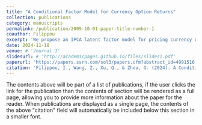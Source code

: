 ```yaml
---
title: "A Conditional Factor Model for Currency Option Returns"
collection: publications
category: manuscripts
permalink: /publication/2009-10-01-paper-title-number-1
coauthor: Filippou
excerpt: 'We propose an IPCA latent factor model for pricing currency option returns. The model connects time-varying factor loadings with changing economic conditions on currency, option and the world economy. It consistently outperforms existing models in explaining currency straddle returns, with a more powerful pricing kernel for asset pricing. We also propose a new risk-based option momentum strategy that outperforms traditional return-based option momentum substantially, with a much greater Sharpe ratio. It is driven by risk and explains the traditional momentum, thereby providing a rational justification for the latter. Overall, our model offers novel economic insights and sets a new benchmark for understanding anomalies in the currency options market.'
date: 2024-11-18
venue: # 'Journal 1'
slidesurl: # 'http://academicpages.github.io/files/slides1.pdf'
paperurl: 'https://papers.ssrn.com/sol3/papers.cfm?abstract_id=4991516'
citation: 'Filippou, I., Wang, Z., Xu, Q., & Zhou, G. (2024). A Conditional Factor Model for Currency Option Returns. Available at SSRN.'
---
```


The contents above will be part of a list of publications, if the user clicks the link for the publication than the contents of section will be rendered as a full page, allowing you to provide more information about the paper for the reader. When publications are displayed as a single page, the contents of the above "citation" field will automatically be included below this section in a smaller font.
